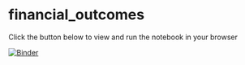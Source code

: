 # financial_outcomes
Click the button below to view and run the notebook in your browser

[![Binder](https://mybinder.org/badge_logo.svg)](https://mybinder.org/v2/gh/Leo-Marmo/financial_outcomes.git/HEAD?labpath=main_notebook.ipynb)
